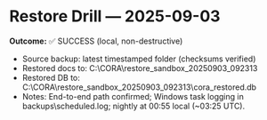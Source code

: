 # Restore Drill — 2025-09-03

**Outcome:** ✅ SUCCESS (local, non-destructive)

- Source backup: latest timestamped folder (checksums verified)
- Restored docs to: C:\CORA\restore_sandbox_20250903_092313
- Restored DB to:   C:\CORA\restore_sandbox_20250903_092313\cora_restored.db
- Notes: End-to-end path confirmed; Windows task logging in backups\scheduled.log; nightly at 00:55 local (~03:25 UTC).
